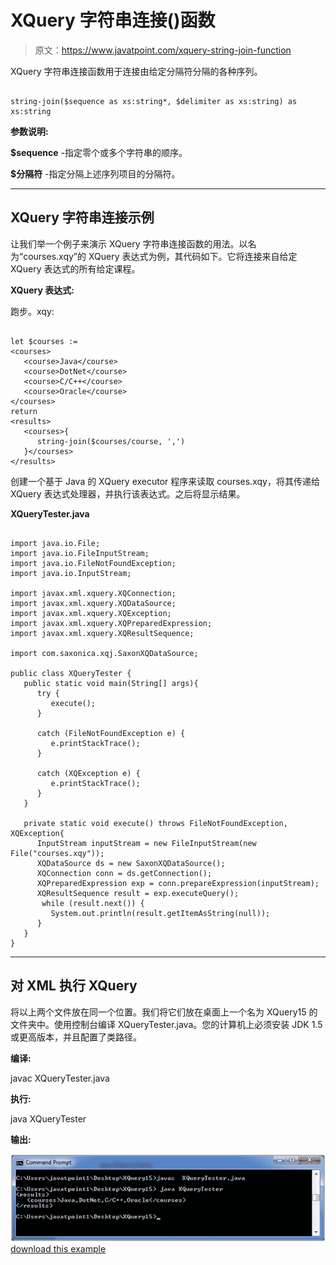 # XQuery 字符串连接()函数

> 原文：<https://www.javatpoint.com/xquery-string-join-function>

XQuery 字符串连接函数用于连接由给定分隔符分隔的各种序列。

```

string-join($sequence as xs:string*, $delimiter as xs:string) as xs:string 

```

**参数说明:**

**$sequence** -指定零个或多个字符串的顺序。

**$分隔符** -指定分隔上述序列项目的分隔符。

* * *

## XQuery 字符串连接示例

让我们举一个例子来演示 XQuery 字符串连接函数的用法。以名为“courses.xqy”的 XQuery 表达式为例，其代码如下。它将连接来自给定 XQuery 表达式的所有给定课程。

**XQuery 表达式:**

跑步。xqy:

```

let $courses :=
<courses>
   <course>Java</course>
   <course>DotNet</course>
   <course>C/C++</course>
   <course>Oracle</course>
</courses>
return
<results>   
   <courses>{
      string-join($courses/course, ',')
   }</courses>
</results>

```

创建一个基于 Java 的 XQuery executor 程序来读取 courses.xqy，将其传递给 XQuery 表达式处理器，并执行该表达式。之后将显示结果。

**XQueryTester.java**

```

import java.io.File;
import java.io.FileInputStream;
import java.io.FileNotFoundException;
import java.io.InputStream;

import javax.xml.xquery.XQConnection;
import javax.xml.xquery.XQDataSource;
import javax.xml.xquery.XQException;
import javax.xml.xquery.XQPreparedExpression;
import javax.xml.xquery.XQResultSequence;

import com.saxonica.xqj.SaxonXQDataSource;

public class XQueryTester {
   public static void main(String[] args){
      try {
         execute();
      }

      catch (FileNotFoundException e) {
         e.printStackTrace();
      }

      catch (XQException e) {
         e.printStackTrace();
      }
   }

   private static void execute() throws FileNotFoundException, XQException{
      InputStream inputStream = new FileInputStream(new File("courses.xqy"));
      XQDataSource ds = new SaxonXQDataSource();
      XQConnection conn = ds.getConnection();
      XQPreparedExpression exp = conn.prepareExpression(inputStream);
      XQResultSequence result = exp.executeQuery();
       while (result.next()) {
         System.out.println(result.getItemAsString(null));
      }
   }	
}

```

* * *

## 对 XML 执行 XQuery

将以上两个文件放在同一个位置。我们将它们放在桌面上一个名为 XQuery15 的文件夹中。使用控制台编译 XQueryTester.java。您的计算机上必须安装 JDK 1.5 或更高版本，并且配置了类路径。

**编译:**

javac XQueryTester.java

**执行:**

java XQueryTester

**输出:**

![XQUERY String join function 1](img/30f8d0c3b9a26782e15c34f241147599.png)[download this example](https://static.javatpoint.com/xquery/src/XQuery15.zip)